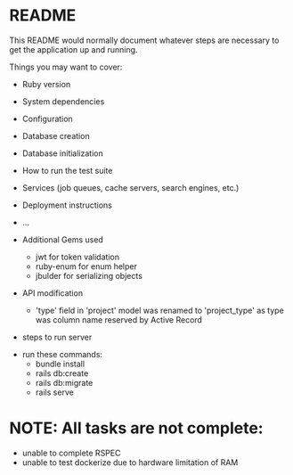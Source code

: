 # README

This README would normally document whatever steps are necessary to get the
application up and running.

Things you may want to cover:

* Ruby version

* System dependencies

* Configuration

* Database creation

* Database initialization

* How to run the test suite

* Services (job queues, cache servers, search engines, etc.)

* Deployment instructions

* ...

- Additional Gems used
  * jwt for token validation
  * ruby-enum for enum helper
  * jbulder for serializing objects


- API modification
  * 'type' field in 'project' model was renamed to 'project_type' as type was column name reserved by Active Record


- steps to run server
* run these commands: 
  * bundle install
  * rails db:create
  * rails db:migrate
  * rails serve
  
# NOTE: All tasks are not complete:
- unable to complete RSPEC
- unable to test dockerize due to hardware limitation of RAM
